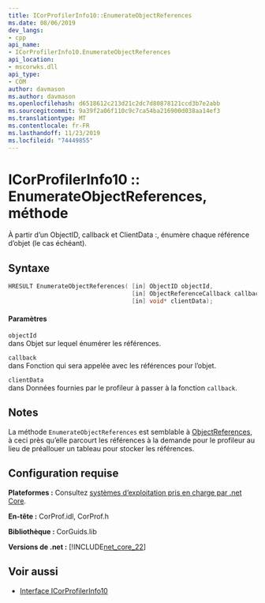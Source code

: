 ```yaml
---
title: ICorProfilerInfo10::EnumerateObjectReferences
ms.date: 08/06/2019
dev_langs:
- cpp
api_name:
- ICorProfilerInfo10.EnumerateObjectReferences
api_location:
- mscorwks.dll
api_type:
- COM
author: davmason
ms.author: davmason
ms.openlocfilehash: d6518612c213d21c2dc7d80878121ccd3b7e2abb
ms.sourcegitcommit: 9a39f2a06f110c9c7ca54ba216900d038aa14ef3
ms.translationtype: MT
ms.contentlocale: fr-FR
ms.lasthandoff: 11/23/2019
ms.locfileid: "74449855"
---
```

# <a name="icorprofilerinfo10enumerateobjectreferences-method"></a>ICorProfilerInfo10 :: EnumerateObjectReferences, méthode

À partir d’un ObjectID, callback et ClientData :, énumère chaque référence d’objet (le cas échéant).

## <a name="syntax"></a>Syntaxe

```cpp
HRESULT EnumerateObjectReferences( [in] ObjectID objectId,
                                   [in] ObjectReferenceCallback callback,
                                   [in] void* clientData);
```

#### <a name="parameters"></a>Paramètres

`objectId` \
dans Objet sur lequel énumérer les références.

`callback` \
dans Fonction qui sera appelée avec les références pour l’objet.

`clientData` \
dans Données fournies par le profileur à passer à la fonction `callback`.

## <a name="remarks"></a>Notes

La méthode `EnumerateObjectReferences` est semblable à [ObjectReferences](../../../../docs/framework/unmanaged-api/profiling/icorprofilercallback-objectreferences-method.md), à ceci près qu’elle parcourt les références à la demande pour le profileur au lieu de préallouer un tableau pour stocker les références.

## <a name="requirements"></a>Configuration requise

**Plateformes :** Consultez [systèmes d’exploitation pris en charge par .net Core](../../../core/install/dependencies.md?tabs=netcore30&pivots=os-windows).

**En-tête :** CorProf.idl, CorProf.h

**Bibliothèque :** CorGuids.lib

**Versions de .net :** [!INCLUDE[net_core_22](../../../../includes/net-core-30-md.md)]

## <a name="see-also"></a>Voir aussi

- [Interface ICorProfilerInfo10](../../../../docs/framework/unmanaged-api/profiling/icorprofilerinfo10-interface.md)
